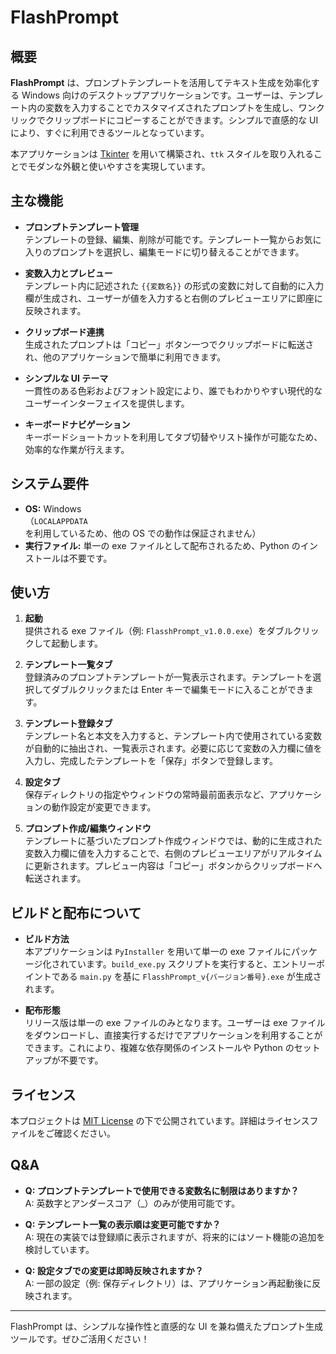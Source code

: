 # FlashPrompt

## 概要
**FlashPrompt** は、プロンプトテンプレートを活用してテキスト生成を効率化する Windows 向けのデスクトップアプリケーションです。ユーザーは、テンプレート内の変数を入力することでカスタマイズされたプロンプトを生成し、ワンクリックでクリップボードにコピーすることができます。シンプルで直感的な UI により、すぐに利用できるツールとなっています。

本アプリケーションは [Tkinter](https://docs.python.org/ja/3/library/tkinter.html) を用いて構築され、`ttk` スタイルを取り入れることでモダンな外観と使いやすさを実現しています。

## 主な機能
- **プロンプトテンプレート管理**  
  テンプレートの登録、編集、削除が可能です。テンプレート一覧からお気に入りのプロンプトを選択し、編集モードに切り替えることができます。

- **変数入力とプレビュー**  
  テンプレート内に記述された `{{変数名}}` の形式の変数に対して自動的に入力欄が生成され、ユーザーが値を入力すると右側のプレビューエリアに即座に反映されます。

- **クリップボード連携**  
  生成されたプロンプトは「コピー」ボタン一つでクリップボードに転送され、他のアプリケーションで簡単に利用できます。

- **シンプルな UI テーマ**  
  一貫性のある色彩およびフォント設定により、誰でもわかりやすい現代的なユーザーインターフェイスを提供します。

- **キーボードナビゲーション**  
  キーボードショートカットを利用してタブ切替やリスト操作が可能なため、効率的な作業が行えます。

## システム要件
- **OS:** Windows  
  （`LOCALAPPDATA` を利用しているため、他の OS での動作は保証されません）
- **実行ファイル:** 単一の exe ファイルとして配布されるため、Python のインストールは不要です。

## 使い方
1. **起動**  
   提供される exe ファイル（例: `FlasshPrompt_v1.0.0.exe`）をダブルクリックして起動します。

2. **テンプレート一覧タブ**  
   登録済みのプロンプトテンプレートが一覧表示されます。テンプレートを選択してダブルクリックまたは Enter キーで編集モードに入ることができます。

3. **テンプレート登録タブ**  
   テンプレート名と本文を入力すると、テンプレート内で使用されている変数が自動的に抽出され、一覧表示されます。必要に応じて変数の入力欄に値を入力し、完成したテンプレートを「保存」ボタンで登録します。

4. **設定タブ**  
   保存ディレクトリの指定やウィンドウの常時最前面表示など、アプリケーションの動作設定が変更できます。

5. **プロンプト作成/編集ウィンドウ**  
   テンプレートに基づいたプロンプト作成ウィンドウでは、動的に生成された変数入力欄に値を入力することで、右側のプレビューエリアがリアルタイムに更新されます。プレビュー内容は「コピー」ボタンからクリップボードへ転送されます。

## ビルドと配布について
- **ビルド方法**  
  本アプリケーションは `PyInstaller` を用いて単一の exe ファイルにパッケージ化されています。`build_exe.py` スクリプトを実行すると、エントリーポイントである `main.py` を基に `FlasshPrompt_v{バージョン番号}.exe` が生成されます。

- **配布形態**  
  リリース版は単一の exe ファイルのみとなります。ユーザーは exe ファイルをダウンロードし、直接実行するだけでアプリケーションを利用することができます。これにより、複雑な依存関係のインストールや Python のセットアップが不要です。

## ライセンス
本プロジェクトは [MIT License](LICENSE) の下で公開されています。詳細はライセンスファイルをご確認ください。

## Q&A
- **Q: プロンプトテンプレートで使用できる変数名に制限はありますか？**  
  A: 英数字とアンダースコア（_）のみが使用可能です。

- **Q: テンプレート一覧の表示順は変更可能ですか？**  
  A: 現在の実装では登録順に表示されますが、将来的にはソート機能の追加を検討しています。

- **Q: 設定タブでの変更は即時反映されますか？**  
  A: 一部の設定（例: 保存ディレクトリ）は、アプリケーション再起動後に反映されます。

---

FlashPrompt は、シンプルな操作性と直感的な UI を兼ね備えたプロンプト生成ツールです。ぜひご活用ください！
